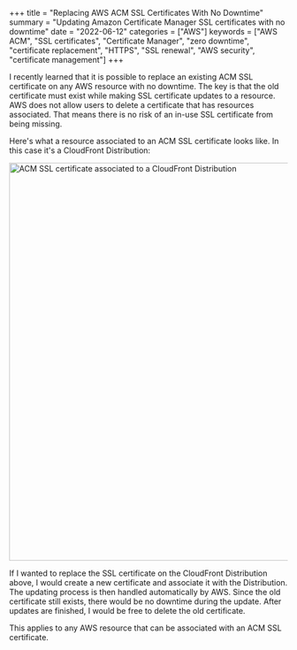+++
title = "Replacing AWS ACM SSL Certificates With No Downtime"
summary = "Updating Amazon Certificate Manager SSL certificates with no downtime"
date = "2022-06-12"
categories = ["AWS"]
keywords = ["AWS ACM", "SSL certificates", "Certificate Manager", "zero downtime", "certificate replacement", "HTTPS", "SSL renewal", "AWS security", "certificate management"]
+++

I recently learned that it is possible to replace an existing ACM SSL certificate on any AWS resource with no downtime.
The key is that the old certificate must exist while making SSL certificate updates to a resource. AWS does not allow users to delete a certificate that has resources associated. That means there is no risk of an in-use SSL certificate from being missing.

Here's what a resource associated to an ACM SSL certificate looks like. In this case it's a CloudFront Distribution:

<img src="/replacing-aws-acm-ssl-certificates-with-no-downtime/acm-cert-associated-resource.webp" alt="ACM SSL certificate associated to a CloudFront Distribution" width="720" height="298" style="max-width: 100%; height: auto; aspect-ratio: 864 / 358;" loading="lazy" decoding="async">

If I wanted to replace the SSL certificate on the CloudFront Distribution above, I would create a new certificate and associate it with the Distribution.
The updating process is then handled automatically by AWS. Since the old certificate still exists, there would be no downtime during the update. After updates are finished, I would be free to delete the old certificate.

This applies to any AWS resource that can be associated with an ACM SSL certificate.
